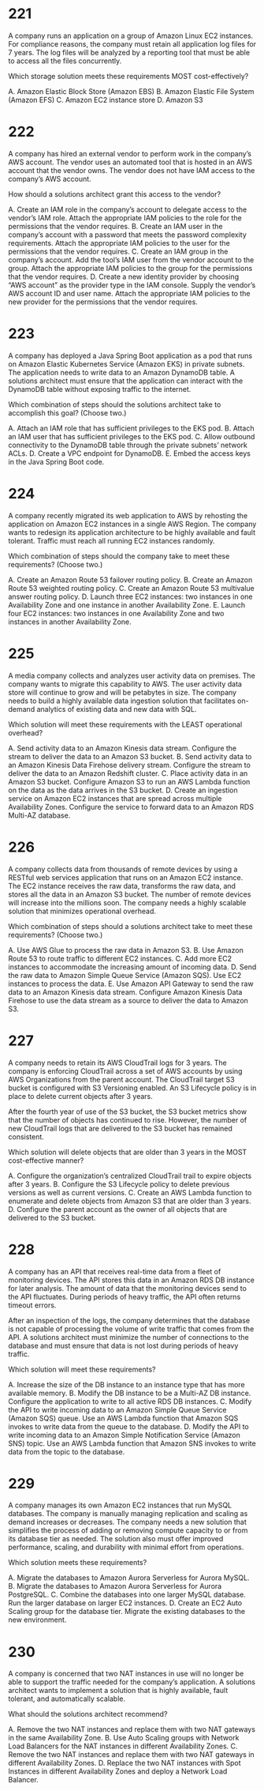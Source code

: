 # 221
A company runs an application on a group of Amazon Linux EC2 instances. For compliance reasons, the company must retain all application log files for 7 years. The log files will be analyzed by a reporting tool that must be able to access all the files concurrently.

Which storage solution meets these requirements MOST cost-effectively?

A. Amazon Elastic Block Store (Amazon EBS)
B. Amazon Elastic File System (Amazon EFS)
C. Amazon EC2 instance store
D. Amazon S3 

# 222
A company has hired an external vendor to perform work in the company’s AWS account. The vendor uses an automated tool that is hosted in an AWS account that the vendor owns. The vendor does not have IAM access to the company’s AWS account.

How should a solutions architect grant this access to the vendor?

A. Create an IAM role in the company’s account to delegate access to the vendor’s IAM role. Attach the appropriate IAM policies to the role for the permissions that the vendor requires.
B. Create an IAM user in the company’s account with a password that meets the password complexity requirements. Attach the appropriate IAM policies to the user for the permissions that the vendor requires.
C. Create an IAM group in the company’s account. Add the tool’s IAM user from the vendor account to the group. Attach the appropriate IAM policies to the group for the permissions that the vendor requires.
D. Create a new identity provider by choosing “AWS account” as the provider type in the IAM console. Supply the vendor’s AWS account ID and user name. Attach the appropriate IAM policies to the new provider for the permissions that the vendor requires.
 
# 223
A company has deployed a Java Spring Boot application as a pod that runs on Amazon Elastic Kubernetes Service (Amazon EKS) in private subnets. The application needs to write data to an Amazon DynamoDB table. A solutions architect must ensure that the application can interact with the DynamoDB table without exposing traffic to the internet.

Which combination of steps should the solutions architect take to accomplish this goal? (Choose two.)

A. Attach an IAM role that has sufficient privileges to the EKS pod.
B. Attach an IAM user that has sufficient privileges to the EKS pod.
C. Allow outbound connectivity to the DynamoDB table through the private subnets’ network ACLs.
D. Create a VPC endpoint for DynamoDB.
E. Embed the access keys in the Java Spring Boot code.
 
# 224
A company recently migrated its web application to AWS by rehosting the application on Amazon EC2 instances in a single AWS Region. The company wants to redesign its application architecture to be highly available and fault tolerant. Traffic must reach all running EC2 instances randomly.

Which combination of steps should the company take to meet these requirements? (Choose two.)

A. Create an Amazon Route 53 failover routing policy.
B. Create an Amazon Route 53 weighted routing policy.
C. Create an Amazon Route 53 multivalue answer routing policy.
D. Launch three EC2 instances: two instances in one Availability Zone and one instance in another Availability Zone.
E. Launch four EC2 instances: two instances in one Availability Zone and two instances in another Availability Zone. 

# 225
A media company collects and analyzes user activity data on premises. The company wants to migrate this capability to AWS. The user activity data store will continue to grow and will be petabytes in size. The company needs to build a highly available data ingestion solution that facilitates on-demand analytics of existing data and new data with SQL.

Which solution will meet these requirements with the LEAST operational overhead?

A. Send activity data to an Amazon Kinesis data stream. Configure the stream to deliver the data to an Amazon S3 bucket.
B. Send activity data to an Amazon Kinesis Data Firehose delivery stream. Configure the stream to deliver the data to an Amazon Redshift cluster.
C. Place activity data in an Amazon S3 bucket. Configure Amazon S3 to run an AWS Lambda function on the data as the data arrives in the S3 bucket.
D. Create an ingestion service on Amazon EC2 instances that are spread across multiple Availability Zones. Configure the service to forward data to an Amazon RDS Multi-AZ database.
 
# 226
A company collects data from thousands of remote devices by using a RESTful web services application that runs on an Amazon EC2 instance. The EC2 instance receives the raw data, transforms the raw data, and stores all the data in an Amazon S3 bucket. The number of remote devices will increase into the millions soon. The company needs a highly scalable solution that minimizes operational overhead.

Which combination of steps should a solutions architect take to meet these requirements? (Choose two.)

A. Use AWS Glue to process the raw data in Amazon S3.
B. Use Amazon Route 53 to route traffic to different EC2 instances.
C. Add more EC2 instances to accommodate the increasing amount of incoming data.
D. Send the raw data to Amazon Simple Queue Service (Amazon SQS). Use EC2 instances to process the data.
E. Use Amazon API Gateway to send the raw data to an Amazon Kinesis data stream. Configure Amazon Kinesis Data Firehose to use the data stream as a source to deliver the data to Amazon S3. 

# 227
A company needs to retain its AWS CloudTrail logs for 3 years. The company is enforcing CloudTrail across a set of AWS accounts by using AWS Organizations from the parent account. The CloudTrail target S3 bucket is configured with S3 Versioning enabled. An S3 Lifecycle policy is in place to delete current objects after 3 years.

After the fourth year of use of the S3 bucket, the S3 bucket metrics show that the number of objects has continued to rise. However, the number of new CloudTrail logs that are delivered to the S3 bucket has remained consistent.

Which solution will delete objects that are older than 3 years in the MOST cost-effective manner?

A. Configure the organization’s centralized CloudTrail trail to expire objects after 3 years.
B. Configure the S3 Lifecycle policy to delete previous versions as well as current versions.
C. Create an AWS Lambda function to enumerate and delete objects from Amazon S3 that are older than 3 years.
D. Configure the parent account as the owner of all objects that are delivered to the S3 bucket.
 
# 228
A company has an API that receives real-time data from a fleet of monitoring devices. The API stores this data in an Amazon RDS DB instance for later analysis. The amount of data that the monitoring devices send to the API fluctuates. During periods of heavy traffic, the API often returns timeout errors.

After an inspection of the logs, the company determines that the database is not capable of processing the volume of write traffic that comes from the API. A solutions architect must minimize the number of connections to the database and must ensure that data is not lost during periods of heavy traffic.

Which solution will meet these requirements?

A. Increase the size of the DB instance to an instance type that has more available memory.
B. Modify the DB instance to be a Multi-AZ DB instance. Configure the application to write to all active RDS DB instances.
C. Modify the API to write incoming data to an Amazon Simple Queue Service (Amazon SQS) queue. Use an AWS Lambda function that Amazon SQS invokes to write data from the queue to the database.
D. Modify the API to write incoming data to an Amazon Simple Notification Service (Amazon SNS) topic. Use an AWS Lambda function that Amazon SNS invokes to write data from the topic to the database.
 
# 229
A company manages its own Amazon EC2 instances that run MySQL databases. The company is manually managing replication and scaling as demand increases or decreases. The company needs a new solution that simplifies the process of adding or removing compute capacity to or from its database tier as needed. The solution also must offer improved performance, scaling, and durability with minimal effort from operations.

Which solution meets these requirements?

A. Migrate the databases to Amazon Aurora Serverless for Aurora MySQL.
B. Migrate the databases to Amazon Aurora Serverless for Aurora PostgreSQL.
C. Combine the databases into one larger MySQL database. Run the larger database on larger EC2 instances.
D. Create an EC2 Auto Scaling group for the database tier. Migrate the existing databases to the new environment.
 
# 230
A company is concerned that two NAT instances in use will no longer be able to support the traffic needed for the company’s application. A solutions architect wants to implement a solution that is highly available, fault tolerant, and automatically scalable.

What should the solutions architect recommend?

A. Remove the two NAT instances and replace them with two NAT gateways in the same Availability Zone.
B. Use Auto Scaling groups with Network Load Balancers for the NAT instances in different Availability Zones.
C. Remove the two NAT instances and replace them with two NAT gateways in different Availability Zones.
D. Replace the two NAT instances with Spot Instances in different Availability Zones and deploy a Network Load Balancer.